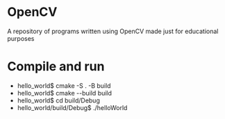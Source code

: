 # OpenCV
A repository of programs written using OpenCV made just for educational purposes

# Compile and run
* hello_world$ cmake -S . -B build
* hello_world$ cmake --build build
* hello_world$ cd build/Debug
* hello_world/build/Debug$ ./helloWorld
